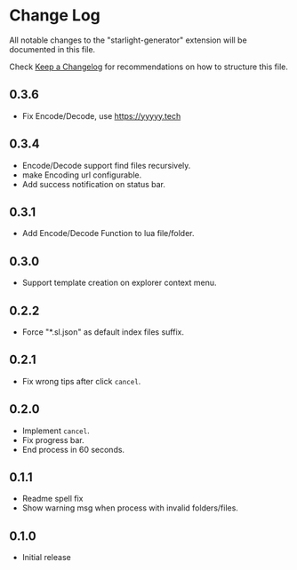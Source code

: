 # Change Log

All notable changes to the "starlight-generator" extension will be documented in this file.

Check [Keep a Changelog](http://keepachangelog.com/) for recommendations on how to structure this file.

## 0.3.6

- Fix Encode/Decode, use <https://yyyyy.tech>

## 0.3.4

- Encode/Decode support find files recursively.
- make Encoding url configurable.
- Add success notification on status bar.

## 0.3.1

- Add Encode/Decode Function to lua file/folder.

## 0.3.0

- Support template creation on explorer context menu.

## 0.2.2

- Force "*.sl.json" as default index files suffix.

## 0.2.1

- Fix wrong tips after click `cancel`.

## 0.2.0

- Implement `cancel`.
- Fix progress bar.
- End process in 60 seconds.

## 0.1.1

- Readme spell fix
- Show warning msg when process with invalid folders/files.

## 0.1.0

- Initial release